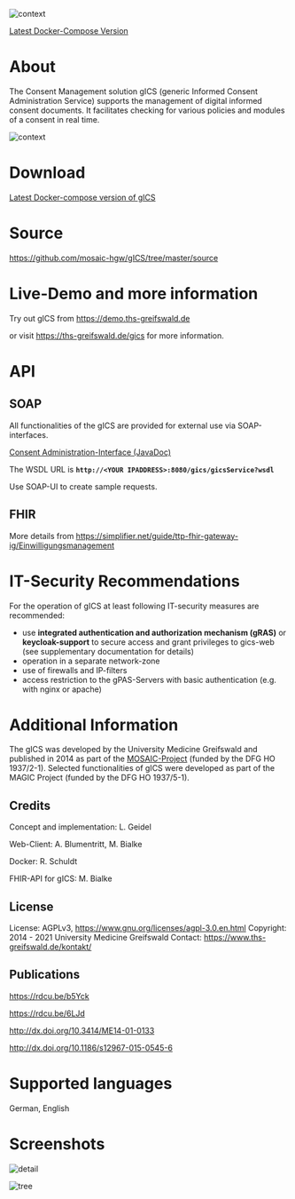 ![context](https://user-images.githubusercontent.com/12081369/49164555-a27e5180-f32f-11e8-8725-7b97e35134b5.png)

[Latest Docker-Compose Version](https://www.ths-greifswald.de/gics/#_download "")

# About #
The Consent Management solution gICS (generic Informed Consent Administration Service) supports the management of digital informed consent documents. It facilitates checking  for various policies and modules of a consent in real time. 

![context](https://user-images.githubusercontent.com/22166209/42631209-c1a9e236-85d9-11e8-94e8-74b5022a2f43.PNG)

# Download #

[Latest Docker-compose version of gICS](https://www.ths-greifswald.de/gics/#_download "")

# Source #

https://github.com/mosaic-hgw/gICS/tree/master/source

# Live-Demo and more information #

Try out gICS from https://demo.ths-greifswald.de 

or visit https://ths-greifswald.de/gics for more information.

# API

## SOAP

All functionalities of the gICS are provided for external use via SOAP-interfaces. 

[Consent Administration-Interface (JavaDoc)](https://www.ths-greifswald.de/gics/doc "")

The WSDL URL is <strong>`http://<YOUR IPADDRESS>:8080/gics/gicsService?wsdl`</strong>

Use SOAP-UI to create sample requests.

## FHIR

More details from https://simplifier.net/guide/ttp-fhir-gateway-ig/Einwilligungsmanagement

# IT-Security Recommendations #

For the operation of gICS at least following IT-security measures are recommended:
* use **integrated authentication and authorization mechanism (gRAS)** or **keycloak-support** to secure access and grant privileges to gics-web (see supplementary documentation for details)
* operation in a separate network-zone
* use of firewalls and IP-filters
* access restriction to the gPAS-Servers with basic authentication (e.g. with nginx or apache)

# Additional Information #

The gICS was developed by the University Medicine Greifswald  and published in 2014 as part of the [MOSAIC-Project](https://ths-greifswald.de/mosaic "")  (funded by the DFG HO 1937/2-1). Selected functionalities of gICS were developed as part of the MAGIC Project (funded by the DFG HO 1937/5-1).

## Credits ##
Concept and implementation: L. Geidel

Web-Client: A. Blumentritt, M. Bialke

Docker: R. Schuldt

FHIR-API for gICS: M. Bialke

## License ##
License: AGPLv3, https://www.gnu.org/licenses/agpl-3.0.en.html
Copyright: 2014 - 2021 University Medicine Greifswald
Contact: https://www.ths-greifswald.de/kontakt/

## Publications ##
https://rdcu.be/b5Yck

https://rdcu.be/6LJd 

http://dx.doi.org/10.3414/ME14-01-0133

http://dx.doi.org/10.1186/s12967-015-0545-6

# Supported languages #
German, English

# Screenshots #

![detail](https://user-images.githubusercontent.com/22166209/42631227-d0d2c688-85d9-11e8-9612-4f7994d4e49c.PNG)

![tree](https://user-images.githubusercontent.com/22166209/42631235-da0df7b8-85d9-11e8-9069-a3d4ad62cd53.PNG)
